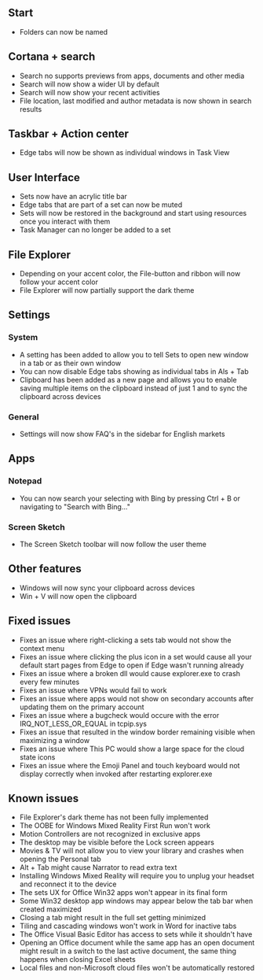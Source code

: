 ## Start
- Folders can now be named

## Cortana + search
- Search no supports previews from apps, documents and other media
- Search will now show a wider UI by default
- Search will now show your recent activities
- File location, last modified and author metadata is now shown in search results

## Taskbar + Action center
- Edge tabs will now be shown as individual windows in Task View

## User Interface
- Sets now have an acrylic title bar
- Edge tabs that are part of a set can now be muted
- Sets will now be restored in the background and start using resources once you interact with them
- Task Manager can no longer be added to a set

## File Explorer
- Depending on your accent color, the File-button and ribbon will now follow your accent color
- File Explorer will now partially support the dark theme

## Settings
### System
- A setting has been added to allow you to tell Sets to open new window in a tab or as their own window
- You can now disable Edge tabs showing as individual tabs in Als + Tab
- Clipboard has been added as a new page and allows you to enable saving multiple items on the clipboard instead of just 1 and to sync the clipboard across devices

### General
- Settings will now show FAQ's in the sidebar for English markets

## Apps
### Notepad
- You can now search your selecting with Bing by pressing Ctrl + B or navigating to "Search with Bing..."

### Screen Sketch
- The Screen Sketch toolbar will now follow the user theme

## Other features
- Windows will now sync your clipboard across devices
- Win + V will now open the clipboard

## Fixed issues
- Fixes an issue where right-clicking a sets tab would not show the context menu
- Fixes an issue where clicking the plus icon in a set would cause all your default start pages from Edge to open if Edge wasn't running already
- Fixes an issue where a broken dll would cause explorer.exe to crash every few minutes
- Fixes an issue where VPNs would fail to work
- Fixes an issue where apps would not show on secondary accounts after updating them on the primary account
- Fixes an issue where a bugcheck would occure with the error IRQ_NOT_LESS_OR_EQUAL in tcpip.sys
- Fixes an issue that resulted in the window border remaining visible when maximizing a window
- Fixes an issue where This PC would show a large space for the cloud state icons
- Fixes an issue where the Emoji Panel and touch keyboard would not display correctly when invoked after restarting explorer.exe

## Known issues
- File Explorer's dark theme has not been fully implemented
- The OOBE for Windows Mixed Reality First Run won't work
- Motion Controllers are not recognized in exclusive apps
- The desktop may be visible before the Lock screen appears
- Movies & TV will not allow you to view your library and crashes when opening the Personal tab
- Alt + Tab might cause Narrator to read extra text
- Installing Windows Mixed Reality will require you to unplug your headset and reconnect it to the device
- The sets UX for Office Win32 apps won't appear in its final form
- Some Win32 desktop app windows may appear below the tab bar when created maximized
- Closing a tab might result in the full set getting minimized
- Tiling and cascading windows won't work in Word for inactive tabs
- The Office Visual Basic Editor has access to sets while it shouldn't have
- Opening an Office document while the same app has an open document might result in a switch to the last active document, the same thing happens when closing Excel sheets
- Local files and non-Microsoft cloud files won't be automatically restored
